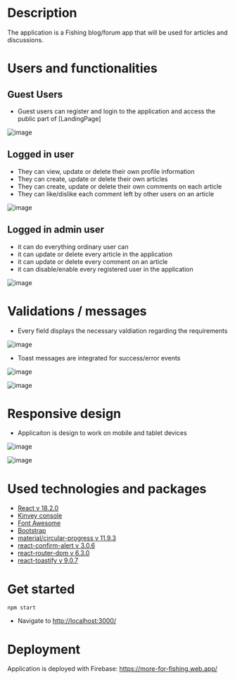 # Description
 
The application is a Fishing blog/forum app that will be used for articles and discussions.

# Users and functionalities

## Guest Users 

* Guest users can register and login to the application and access the public part of [LandingPage]

![image](https://user-images.githubusercontent.com/25158666/183308357-a9d32113-3f7e-42f9-bb27-15268ac339dc.png)

## Logged in user

* They can view, update or delete their own profile information
* They can create, update or delete their own articles
* They can create, update or delete their own comments on each article
* They can like/dislike each comment left by other users on an article

![image](https://user-images.githubusercontent.com/25158666/183308418-a245423e-326f-47ba-bc1d-870adbe11fbb.png)

## Logged in admin user

* it can do everything ordinary user can
* it can update or delete every article in the application
* it can update or delete every comment on an article
* it can disable/enable every registered user in the application

![image](https://user-images.githubusercontent.com/25158666/183308513-87e4c233-376d-4589-b49f-ff769dd22cba.png)

# Validations / messages

* Every field displays the necessary valdiation regarding the requirements

![image](https://user-images.githubusercontent.com/25158666/183308569-47d337bf-d58f-4ba7-97ff-543d5e1609e5.png)

* Toast messages are integrated for success/error events

![image](https://user-images.githubusercontent.com/25158666/183308597-ab9ac4d9-17f0-4614-ac30-f85e99fd0831.png)

![image](https://user-images.githubusercontent.com/25158666/183308671-014e9d4b-9248-45a4-9e51-d95485888dd5.png)

# Responsive design

* Applicaiton is design to work on mobile and tablet devices 

![image](https://user-images.githubusercontent.com/25158666/183308737-cec0dc6b-3d48-41c5-bd8f-ad4620d30b70.png)

![image](https://user-images.githubusercontent.com/25158666/183308761-c49a02b4-098e-4e4f-8d0e-64e44f249580.png)

# Used technologies and packages

* [React v 18.2.0](https://reactjs.org/blog/2022/03/29/react-v18.html)
* [Kinvey console](https://console.kinvey.com/login)
* [Font Awesome](https://fontawesome.com/docs)
* [Bootstrap](https://getbootstrap.com/docs/5.1/getting-started/introduction/)
* [material/circular-progress v 11.9.3](https://mui.com/material-ui/react-progress/)
* [react-confirm-alert v 3.0.6](https://www.npmjs.com/package/react-confirm-alert)
* [react-router-dom v 6.3.0](https://www.npmjs.com/package/react-router-dom)
* [react-toastify v 9.0.7](https://www.npmjs.com/package/react-toastify)

# Get started

```
npm start
```
* Navigate to [http://localhost:3000/](http://localhost:3000/)

# Deployment

Application is deployed with Firebase: https://more-for-fishing.web.app/
